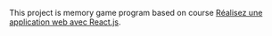 This project is memory game program based on course [Réalisez une application web avec React.js](https://openclassrooms.com/fr/courses/4664381-realisez-une-application-web-avec-react-js).

